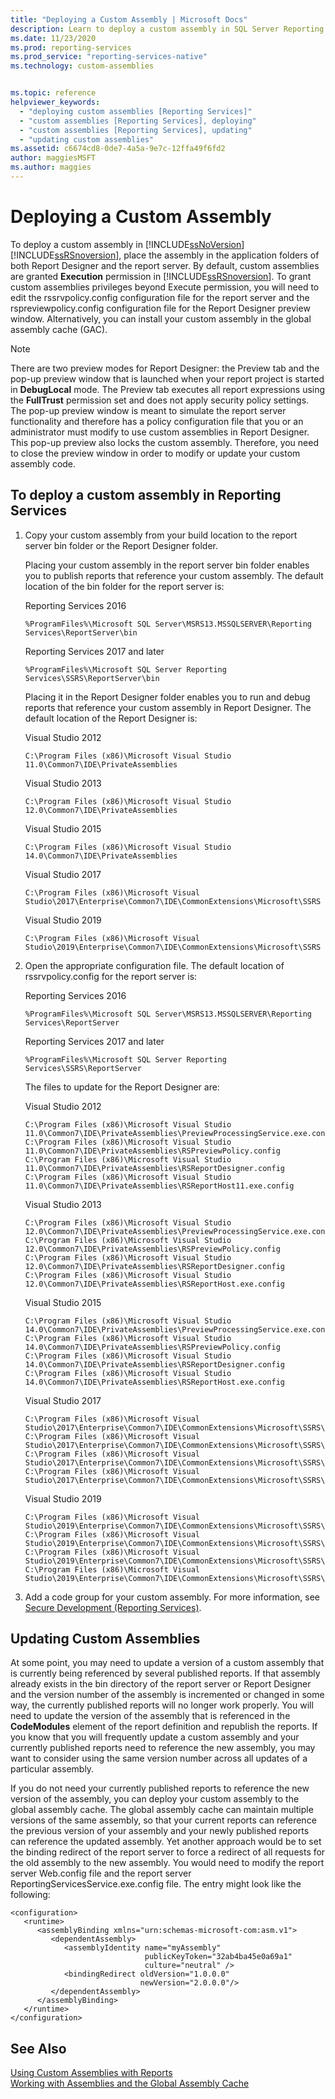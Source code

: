 ```yaml
---
title: "Deploying a Custom Assembly | Microsoft Docs"
description: Learn to deploy a custom assembly in SQL Server Reporting Services. Also learn how to grant custom assemblies privileges beyond Execute permissions.
ms.date: 11/23/2020
ms.prod: reporting-services
ms.prod_service: "reporting-services-native"
ms.technology: custom-assemblies


ms.topic: reference
helpviewer_keywords: 
  - "deploying custom assemblies [Reporting Services]"
  - "custom assemblies [Reporting Services], deploying"
  - "custom assemblies [Reporting Services], updating"
  - "updating custom assemblies"
ms.assetid: c6674cd8-0de7-4a5a-9e7c-12ffa49f6fd2
author: maggiesMSFT
ms.author: maggies
---
```

# Deploying a Custom Assembly
  To deploy a custom assembly in [!INCLUDE[ssNoVersion](../../includes/ssnoversion-md.md)] [!INCLUDE[ssRSnoversion](../../includes/ssrsnoversion-md.md)], place the assembly in the application folders of both Report Designer and the report server. By default, custom assemblies are granted **Execution** permission in [!INCLUDE[ssRSnoversion](../../includes/ssrsnoversion-md.md)]. To grant custom assemblies privileges beyond Execute permission, you will need to edit the rssrvpolicy.config configuration file for the report server and the rspreviewpolicy.config configuration file for the Report Designer preview window. Alternatively, you can install your custom assembly in the global assembly cache (GAC).  
  
> [!NOTE]  
>  There are two preview modes for Report Designer: the Preview tab and the pop-up preview window that is launched when your report project is started in **DebugLocal** mode. The Preview tab executes all report expressions using the **FullTrust** permission set and does not apply security policy settings. The pop-up preview window is meant to simulate the report server functionality and therefore has a policy configuration file that you or an administrator must modify to use custom assemblies in Report Designer. This pop-up preview also locks the custom assembly. Therefore, you need to close the preview window in order to modify or update your custom assembly code.  
  
## To deploy a custom assembly in Reporting Services  
  
1.  Copy your custom assembly from your build location to the report server bin folder or the Report Designer folder. 

     Placing your custom assembly in the report server bin folder enables you to publish reports that reference your custom assembly. The default location of the bin folder for the report server is:

     Reporting Services 2016
     ```
     %ProgramFiles%\Microsoft SQL Server\MSRS13.MSSQLSERVER\Reporting Services\ReportServer\bin
     ```
     Reporting Services 2017 and later
     ```
     %ProgramFiles%\Microsoft SQL Server Reporting Services\SSRS\ReportServer\bin
     ```
     Placing it in the Report Designer folder enables you to run and debug reports that reference your custom assembly in Report Designer. The default location of the Report Designer is:

     Visual Studio 2012
     ```
     C:\Program Files (x86)\Microsoft Visual Studio 11.0\Common7\IDE\PrivateAssemblies
     ```
     Visual Studio 2013
     ```
     C:\Program Files (x86)\Microsoft Visual Studio 12.0\Common7\IDE\PrivateAssemblies
     ```
     Visual Studio 2015
     ```
     C:\Program Files (x86)\Microsoft Visual Studio 14.0\Common7\IDE\PrivateAssemblies
     ```
     Visual Studio 2017
     ```
     C:\Program Files (x86)\Microsoft Visual Studio\2017\Enterprise\Common7\IDE\CommonExtensions\Microsoft\SSRS
     ```
     Visual Studio 2019
     ```
     C:\Program Files (x86)\Microsoft Visual Studio\2019\Enterprise\Common7\IDE\CommonExtensions\Microsoft\SSRS
     ```  
2.  Open the appropriate configuration file. The default location of rssrvpolicy.config for the report server is:

     Reporting Services 2016
     ```
     %ProgramFiles%\Microsoft SQL Server\MSRS13.MSSQLSERVER\Reporting Services\ReportServer
     ```
     Reporting Services 2017 and later
     ```
     %ProgramFiles%\Microsoft SQL Server Reporting Services\SSRS\ReportServer
     ```
     The files to update for the Report Designer are:

     Visual Studio 2012
     ```
     C:\Program Files (x86)\Microsoft Visual Studio 11.0\Common7\IDE\PrivateAssemblies\PreviewProcessingService.exe.config
     C:\Program Files (x86)\Microsoft Visual Studio 11.0\Common7\IDE\PrivateAssemblies\RSPreviewPolicy.config
     C:\Program Files (x86)\Microsoft Visual Studio 11.0\Common7\IDE\PrivateAssemblies\RSReportDesigner.config
     C:\Program Files (x86)\Microsoft Visual Studio 11.0\Common7\IDE\PrivateAssemblies\RSReportHost11.exe.config
     ```
     Visual Studio 2013
     ```
     C:\Program Files (x86)\Microsoft Visual Studio 12.0\Common7\IDE\PrivateAssemblies\PreviewProcessingService.exe.config
     C:\Program Files (x86)\Microsoft Visual Studio 12.0\Common7\IDE\PrivateAssemblies\RSPreviewPolicy.config
     C:\Program Files (x86)\Microsoft Visual Studio 12.0\Common7\IDE\PrivateAssemblies\RSReportDesigner.config
     C:\Program Files (x86)\Microsoft Visual Studio 12.0\Common7\IDE\PrivateAssemblies\RSReportHost.exe.config
     ```
     Visual Studio 2015
     ```
     C:\Program Files (x86)\Microsoft Visual Studio 14.0\Common7\IDE\PrivateAssemblies\PreviewProcessingService.exe.config
     C:\Program Files (x86)\Microsoft Visual Studio 14.0\Common7\IDE\PrivateAssemblies\RSPreviewPolicy.config
     C:\Program Files (x86)\Microsoft Visual Studio 14.0\Common7\IDE\PrivateAssemblies\RSReportDesigner.config
     C:\Program Files (x86)\Microsoft Visual Studio 14.0\Common7\IDE\PrivateAssemblies\RSReportHost.exe.config
     ```
     Visual Studio 2017
     ```
     C:\Program Files (x86)\Microsoft Visual Studio\2017\Enterprise\Common7\IDE\CommonExtensions\Microsoft\SSRS\PreviewProcessingService.exe.config
     C:\Program Files (x86)\Microsoft Visual Studio\2017\Enterprise\Common7\IDE\CommonExtensions\Microsoft\SSRS\RSPreviewPolicy.config
     C:\Program Files (x86)\Microsoft Visual Studio\2017\Enterprise\Common7\IDE\CommonExtensions\Microsoft\SSRS\RSReportDesigner.config
     C:\Program Files (x86)\Microsoft Visual Studio\2017\Enterprise\Common7\IDE\CommonExtensions\Microsoft\SSRS\RSReportHost.exe.config
     ```
     Visual Studio 2019
     ```
     C:\Program Files (x86)\Microsoft Visual Studio\2019\Enterprise\Common7\IDE\CommonExtensions\Microsoft\SSRS\PreviewProcessingService.exe.config
     C:\Program Files (x86)\Microsoft Visual Studio\2019\Enterprise\Common7\IDE\CommonExtensions\Microsoft\SSRS\RSPreviewPolicy.config
     C:\Program Files (x86)\Microsoft Visual Studio\2019\Enterprise\Common7\IDE\CommonExtensions\Microsoft\SSRS\RSReportDesigner.config
     C:\Program Files (x86)\Microsoft Visual Studio\2019\Enterprise\Common7\IDE\CommonExtensions\Microsoft\SSRS\RSReportHost.exe.config
     ```    
3.  Add a code group for your custom assembly. For more information, see [Secure Development &#40;Reporting Services&#41;](../../reporting-services/extensions/secure-development/secure-development-reporting-services.md).  
  
## Updating Custom Assemblies  
 At some point, you may need to update a version of a custom assembly that is currently being referenced by several published reports. If that assembly already exists in the bin directory of the report server or Report Designer and the version number of the assembly is incremented or changed in some way, the currently published reports will no longer work properly. You will need to update the version of the assembly that is referenced in the **CodeModules** element of the report definition and republish the reports. If you know that you will frequently update a custom assembly and your currently published reports need to reference the new assembly, you may want to consider using the same version number across all updates of a particular assembly.  
  
 If you do not need your currently published reports to reference the new version of the assembly, you can deploy your custom assembly to the global assembly cache. The global assembly cache can maintain multiple versions of the same assembly, so that your current reports can reference the previous version of your assembly and your newly published reports can reference the updated assembly. Yet another approach would be to set the binding redirect of the report server to force a redirect of all requests for the old assembly to the new assembly. You would need to modify the report server Web.config file and the report server ReportingServicesService.exe.config file. The entry might look like the following:  
  
```  
<configuration>  
   <runtime>  
      <assemblyBinding xmlns="urn:schemas-microsoft-com:asm.v1">  
         <dependentAssembly>  
            <assemblyIdentity name="myAssembly"  
                              publicKeyToken="32ab4ba45e0a69a1"  
                              culture="neutral" />  
            <bindingRedirect oldVersion="1.0.0.0"  
                             newVersion="2.0.0.0"/>  
         </dependentAssembly>  
      </assemblyBinding>  
   </runtime>  
</configuration>  
```  
  
## See Also  
 [Using Custom Assemblies with Reports](../../reporting-services/custom-assemblies/using-custom-assemblies-with-reports.md)   
 [Working with Assemblies and the Global Assembly Cache](https://go.microsoft.com/fwlink/?LinkId=63912)  
  
  

